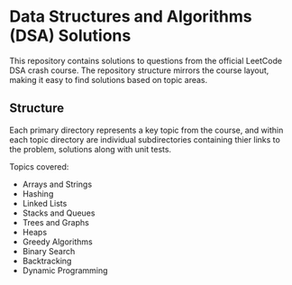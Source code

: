 # Data Structures and Algorithms (DSA) Solutions

This repository contains solutions to questions from the official LeetCode DSA crash course. The repository structure mirrors the course layout, making it easy to find solutions based on topic areas.

## Structure

Each primary directory represents a key topic from the course, and within each topic directory are individual subdirectories containing thier links to the problem, solutions along with unit tests.

Topics covered:

- Arrays and Strings
- Hashing
- Linked Lists
- Stacks and Queues
- Trees and Graphs
- Heaps
- Greedy Algorithms
- Binary Search
- Backtracking
- Dynamic Programming

